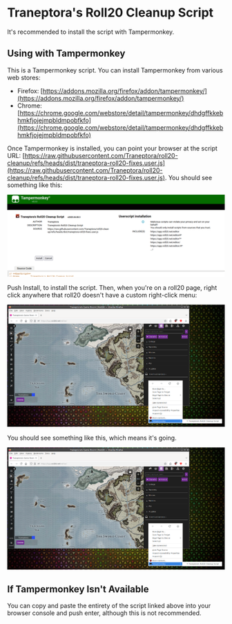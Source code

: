 # Traneptora's Roll20 Cleanup Script

It's recommended to install the script with Tampermonkey.

## Using with Tampermonkey

This is a Tampermonkey script. You can install Tampermonkey from various web stores:
- Firefox: [https://addons.mozilla.org/firefox/addon/tampermonkey/](https://addons.mozilla.org/firefox/addon/tampermonkey/)
- Chrome: [https://chrome.google.com/webstore/detail/tampermonkey/dhdgffkkebhmkfjojejmpbldmpobfkfo](https://chrome.google.com/webstore/detail/tampermonkey/dhdgffkkebhmkfjojejmpbldmpobfkfo)

Once Tampermonkey is installed, you can point your browser at the script URL: [https://raw.githubusercontent.com/Traneptora/roll20-cleanup/refs/heads/dist/traneptora-roll20-fixes.user.js](https://raw.githubusercontent.com/Traneptora/roll20-cleanup/refs/heads/dist/traneptora-roll20-fixes.user.js). You should see something like this:

![tampermonkey install](https://raw.githubusercontent.com/Traneptora/roll20-cleanup/refs/heads/main/img/tampermonkey-install.png)

Push Install, to install the script. Then, when you're on a roll20 page, right click anywhere that roll20 doesn't have a custom right-click menu:

![trigger script](https://raw.githubusercontent.com/Traneptora/roll20-cleanup/refs/heads/main/img/trigger-script.png)

You should see something like this, which means it's going.

![scan-type](https://raw.githubusercontent.com/Traneptora/roll20-cleanup/refs/heads/main/img/scan-type.png)

## If Tampermonkey Isn't Available

You can copy and paste the entirety of the script linked above into your browser console and push enter, although this is not recommended.
